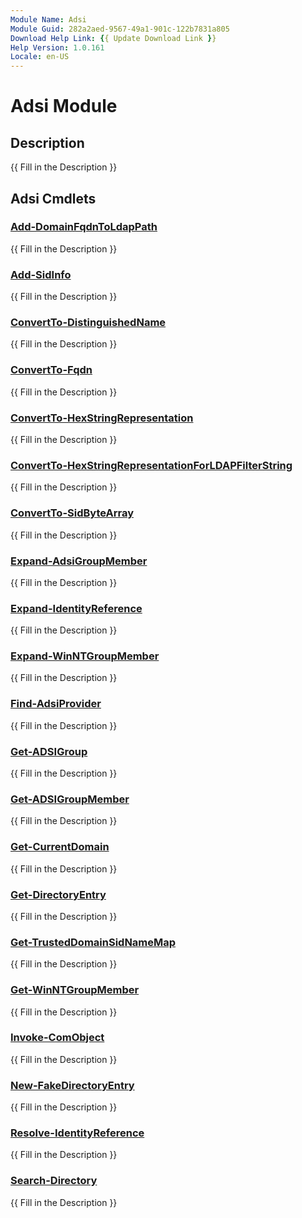 ```yaml
---
Module Name: Adsi
Module Guid: 282a2aed-9567-49a1-901c-122b7831a805
Download Help Link: {{ Update Download Link }}
Help Version: 1.0.161
Locale: en-US
---
```


# Adsi Module
## Description
{{ Fill in the Description }}

## Adsi Cmdlets
### [Add-DomainFqdnToLdapPath](Add-DomainFqdnToLdapPath.md)
{{ Fill in the Description }}

### [Add-SidInfo](Add-SidInfo.md)
{{ Fill in the Description }}

### [ConvertTo-DistinguishedName](ConvertTo-DistinguishedName.md)
{{ Fill in the Description }}

### [ConvertTo-Fqdn](ConvertTo-Fqdn.md)
{{ Fill in the Description }}

### [ConvertTo-HexStringRepresentation](ConvertTo-HexStringRepresentation.md)
{{ Fill in the Description }}

### [ConvertTo-HexStringRepresentationForLDAPFilterString](ConvertTo-HexStringRepresentationForLDAPFilterString.md)
{{ Fill in the Description }}

### [ConvertTo-SidByteArray](ConvertTo-SidByteArray.md)
{{ Fill in the Description }}

### [Expand-AdsiGroupMember](Expand-AdsiGroupMember.md)
{{ Fill in the Description }}

### [Expand-IdentityReference](Expand-IdentityReference.md)
{{ Fill in the Description }}

### [Expand-WinNTGroupMember](Expand-WinNTGroupMember.md)
{{ Fill in the Description }}

### [Find-AdsiProvider](Find-AdsiProvider.md)
{{ Fill in the Description }}

### [Get-ADSIGroup](Get-ADSIGroup.md)
{{ Fill in the Description }}

### [Get-ADSIGroupMember](Get-ADSIGroupMember.md)
{{ Fill in the Description }}

### [Get-CurrentDomain](Get-CurrentDomain.md)
{{ Fill in the Description }}

### [Get-DirectoryEntry](Get-DirectoryEntry.md)
{{ Fill in the Description }}

### [Get-TrustedDomainSidNameMap](Get-TrustedDomainSidNameMap.md)
{{ Fill in the Description }}

### [Get-WinNTGroupMember](Get-WinNTGroupMember.md)
{{ Fill in the Description }}

### [Invoke-ComObject](Invoke-ComObject.md)
{{ Fill in the Description }}

### [New-FakeDirectoryEntry](New-FakeDirectoryEntry.md)
{{ Fill in the Description }}

### [Resolve-IdentityReference](Resolve-IdentityReference.md)
{{ Fill in the Description }}

### [Search-Directory](Search-Directory.md)
{{ Fill in the Description }}

